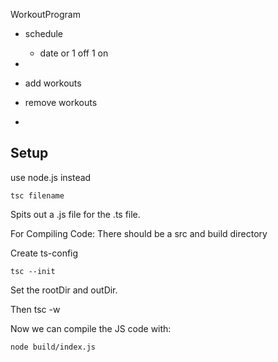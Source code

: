 WorkoutProgram

- schedule
  - date or 1 off 1 on
-

- add workouts
- remove workouts
-

## Setup

use node.js instead

```
tsc filename
```

Spits out a .js file for the .ts file.

For Compiling Code:
There should be a src and build directory

Create ts-config

```
tsc --init
```

Set the rootDir and outDir.

Then tsc -w

Now we can compile the JS code with:

```
node build/index.js
```
